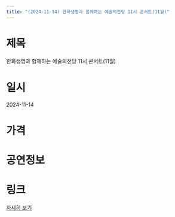 ```yaml
---
title: "(2024-11-14) 한화생명과 함께하는 예술의전당 11시 콘서트(11월)"
---
```


# 제목
한화생명과 함께하는 예술의전당 11시 콘서트(11월)

# 일시
2024-11-14

# 가격


# 공연정보


# 링크
[자세히 보기](https://www.sac.or.kr/site/main/show/show_view?SN=60159, "https://www.sac.or.kr/site/main/show/show_view?SN=60159")
